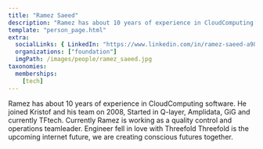 ```yaml
---
title: "Ramez Saeed"
description: "Ramez has about 10 years of experience in CloudComputing software."
template: "person_page.html"
extra:
  socialLinks: { LinkedIn: "https://www.linkedin.com/in/ramez-saeed-a9801819/"}
  organizations: ["foundation"]
  imgPath: /images/people/ramez_saeed.jpg
taxonomies:
  memberships:
    [tech]
---
```


Ramez has about 10 years of experience in CloudComputing software. He joined Kristof and his team on 2008, Started in Q-layer, Amplidata, GiG and currently TFtech. Currently Ramez is working as a quality control and operations teamleader. Engineer fell in love with Threefold Threefold is the upcoming internet future, we are creating conscious futures together.